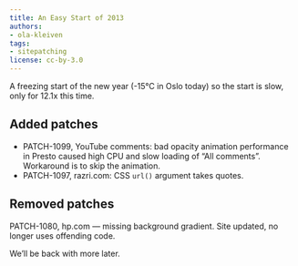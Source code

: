 ```yaml
---
title: An Easy Start of 2013
authors:
- ola-kleiven
tags:
- sitepatching
license: cc-by-3.0
---
```


A freezing start of the new year (-15°C in Oslo today) so the start is slow, only for 12.1x this time.

## Added patches

- PATCH-1099, YouTube comments: bad opacity animation performance in Presto caused high CPU and slow loading of “All comments”. Workaround is to skip the animation.
- PATCH-1097, razri.com: CSS `url()` argument takes quotes.

## Removed patches

PATCH-1080, hp.com — missing background gradient. Site updated, no longer uses offending code.

We’ll be back with more later.
